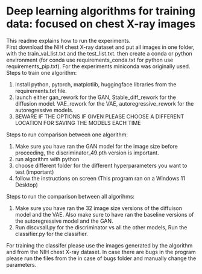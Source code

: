 # Deep learning algorithms for training data: focused on chest X-ray images
This readme explains how to run the experiments. \
First download the NIH chest X-ray dataset and put all images in one folder, with the train_val_list.txt and the test_list.txt.
then create a conda or python environment (for conda use requirements_conda.txt for python use requirements_pip.txt). For the experiments miniconda was originally used.
Steps to train one algorithm:
1. install python, pytorch, matplotlib, huggingface libraries from the requirements.txt file.
2. launch either gan_rework for the GAN, Stable_diff_rework for the diffusion model. VAE_rework for the VAE, autoregressive_rework for the autoregressive models.
3. BEWARE IF THE OPTIONS IF GIVEN PLEASE CHOOSE A DIFFERENT LOCATION FOR SAVING THE MODELS EACH TIME

Steps to run comparison between one algorithm:
1. Make sure you have ran the GAN model for the image size before proceeding, the discriminator_49.pth version is important.
2. run algorithm with python
3. choose different folder for the different hyperparameters you want to test (important)
4. follow the instructions on screen
(This program ran on a Windows 11 Desktop)

Steps to run the comparison between all algorihms:
1. Make sure you have ran the 32 image size versions of the diffuison model and the VAE. Also make sure to have ran the baseline versions of the autoregressive model and the GAN.
2. Run discvsall.py for the discriminator vs all the other models, Run the classifier.py for the classifier.

For training the classifer please use the images generated by the algorithm and from the NIH chest X-ray dataset.
In case there are bugs in the program please run the files from the in case of bugs folder and manually change the parameters.
